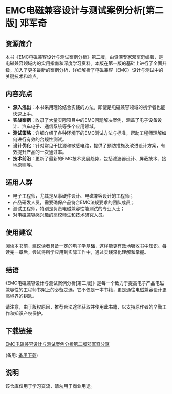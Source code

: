 # EMC电磁兼容设计与测试案例分析[第二版] 邓军奇

## 资源简介

本书《EMC电磁兼容设计与测试案例分析》第二版，由资深专家邓军奇编著，是电磁兼容领域内的实用指南和深度学习资料。本版在第一版的基础上进行了全面升级，加入了更多最新的案例分析，详细解析了电磁兼容（EMC）设计与测试中的关键技术和难点。

## 内容亮点

- **深入浅出**：本书采用理论结合实践的方法，即使是电磁兼容领域的初学者也能快速上手。
- **实战案例**：收录了大量实际项目中的EMC问题解决案例，涵盖了电子设备设计、汽车电子、通信系统等多个应用领域。
- **测试策略**：详细介绍了各种环境下的EMC测试方法与标准，帮助工程师理解如何进行有效的合规性测试。
- **设计优化**：针对常见干扰源和敏感电路，提供了预防措施及改进设计方案，有效提升产品的一次通过率。
- **技术前沿**：更新了最新的EMC技术发展趋势，包括滤波器设计、屏蔽技术、接地原则等。

## 适用人群

- 电子工程师，尤其是从事硬件设计、电磁兼容设计的工程师；
- 产品研发人员，需要确保产品符合EMC法规要求的团队成员；
- 测试工程师，特别是负责电磁兼容性能测试的专业人士；
- 对电磁兼容感兴趣的高校师生和技术研究人员。

## 使用建议

阅读本书前，建议读者具备一定的电子学基础，这样能更有效地吸收书中知识。每读完一章后，尝试将所学应用到实际工作中，通过实践深化理解和掌握。

## 结语

《EMC电磁兼容设计与测试案例分析[第二版]》是每一个致力于提高电子产品电磁兼容性的工程师书架上的必备之选。它不仅是一本书籍，更是通往电磁兼容设计更高境界的钥匙。

请注意，由于版权原因，推荐合法途径获取并使用此书籍，以支持原作者的辛勤工作和知识产权保护。

## 下载链接
[EMC电磁兼容设计与测试案例分析第二版邓军奇分享](https://pan.quark.cn/s/faf07ff84543) 

(备用: [备用下载](https://pan.baidu.com/s/1pLIHP3RhFd6eDYpguBr8aw?pwd=1223))

## 说明

该仓库仅用于学习交流，请勿用于商业用途。
